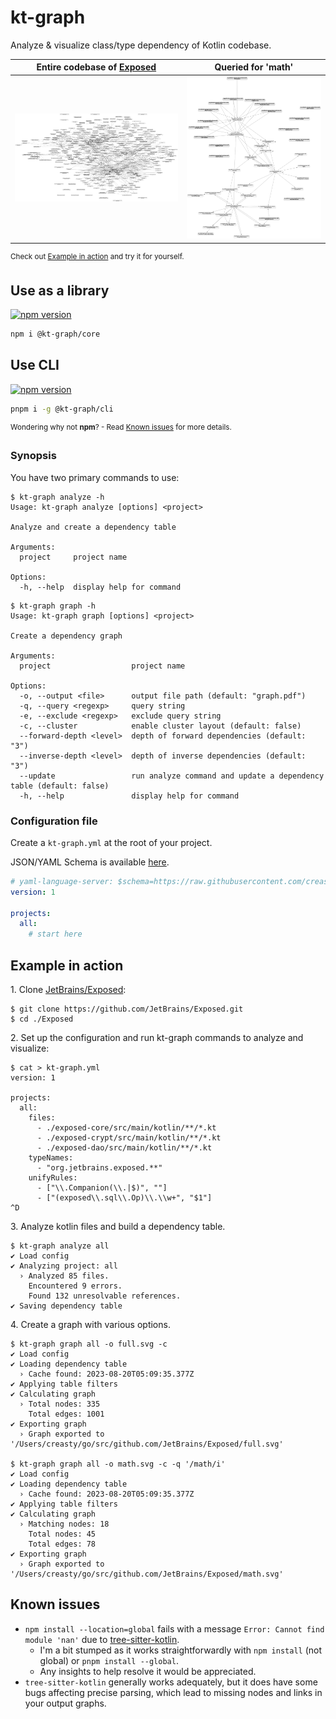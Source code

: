 # kt-graph

Analyze & visualize class/type dependency of Kotlin codebase.

| Entire codebase of [Exposed](https://github.com/JetBrains/Exposed) | Queried for 'math' |
|---|---|
| ![](./example/exposed_full.svg) | ![](./example/exposed_queried.svg) |

<sup>Check out [Example in action](#example-in-action) and try it for yourself.</sup>

## Use as a library

[![npm version](https://badge.fury.io/js/@kt-graph%2Fcore.svg)](https://www.npmjs.com/package/@kt-graph/core)

```sh
npm i @kt-graph/core
```

## Use CLI

[![npm version](https://badge.fury.io/js/@kt-graph%2Fcli.svg)](https://www.npmjs.com/package/@kt-graph/cli)

```sh
pnpm i -g @kt-graph/cli
```
<sup>Wondering why not **npm**? - Read [Known issues](#known-issues) for more details.</sup>

### Synopsis

You have two primary commands to use:

```sh-session
$ kt-graph analyze -h
Usage: kt-graph analyze [options] <project>

Analyze and create a dependency table

Arguments:
  project     project name

Options:
  -h, --help  display help for command
```

```sh-session
$ kt-graph graph -h
Usage: kt-graph graph [options] <project>

Create a dependency graph

Arguments:
  project                  project name

Options:
  -o, --output <file>      output file path (default: "graph.pdf")
  -q, --query <regexp>     query string
  -e, --exclude <regexp>   exclude query string
  -c, --cluster            enable cluster layout (default: false)
  --forward-depth <level>  depth of forward dependencies (default: "3")
  --inverse-depth <level>  depth of inverse dependencies (default: "3")
  --update                 run analyze command and update a dependency table (default: false)
  -h, --help               display help for command
```

### Configuration file

Create a `kt-graph.yml` at the root of your project.

JSON/YAML Schema is available [here](https://raw.githubusercontent.com/creasty/kt-graph/master/config-schema.json).

```yml
# yaml-language-server: $schema=https://raw.githubusercontent.com/creasty/kt-graph/master/config-schema.json
version: 1

projects:
  all:
    # start here
```

## Example in action

1\. Clone [JetBrains/Exposed](https://github.com/JetBrains/Exposed):

```sh-session
$ git clone https://github.com/JetBrains/Exposed.git
$ cd ./Exposed
```

2\. Set up the configuration and run kt-graph commands to analyze and visualize:

```sh-session
$ cat > kt-graph.yml
version: 1

projects:
  all:
    files:
      - ./exposed-core/src/main/kotlin/**/*.kt
      - ./exposed-crypt/src/main/kotlin/**/*.kt
      - ./exposed-dao/src/main/kotlin/**/*.kt
    typeNames:
      - "org.jetbrains.exposed.**"
    unifyRules:
      - ["\\.Companion(\\.|$)", ""]
      - ["(exposed\\.sql\\.Op)\\.\\w+", "$1"]
^D
```

3\. Analyze kotlin files and build a dependency table.

```sh-session
$ kt-graph analyze all
✔ Load config
✔ Analyzing project: all
  › Analyzed 85 files.
    Encountered 9 errors.
    Found 132 unresolvable references.
✔ Saving dependency table
```

4\. Create a graph with various options.

```sh-session
$ kt-graph graph all -o full.svg -c
✔ Load config
✔ Loading dependency table
  › Cache found: 2023-08-20T05:09:35.377Z
✔ Applying table filters
✔ Calculating graph
  › Total nodes: 335
    Total edges: 1001
✔ Exporting graph
  › Graph exported to '/Users/creasty/go/src/github.com/JetBrains/Exposed/full.svg'

$ kt-graph graph all -o math.svg -c -q '/math/i'
✔ Load config
✔ Loading dependency table
  › Cache found: 2023-08-20T05:09:35.377Z
✔ Applying table filters
✔ Calculating graph
  › Matching nodes: 18
    Total nodes: 45
    Total edges: 78
✔ Exporting graph
  › Graph exported to '/Users/creasty/go/src/github.com/JetBrains/Exposed/math.svg'
```

## Known issues

- `npm install --location=global` fails with a message `Error: Cannot find module 'nan'` due to [tree-sitter-kotlin](https://github.com/fwcd/tree-sitter-kotlin/blob/06a2f6e71c7fcac34addcbf2a4667adad1b9c5a7/package.json#L8).
    - I'm a bit stumped as it works straightforwardly with `npm install` (not global) or `pnpm install --global`.
    - Any insights to help resolve it would be appreciated.
- `tree-sitter-kotlin` generally works adequately, but it does have some bugs affecting precise parsing, which lead to missing nodes and links in your output graphs.
